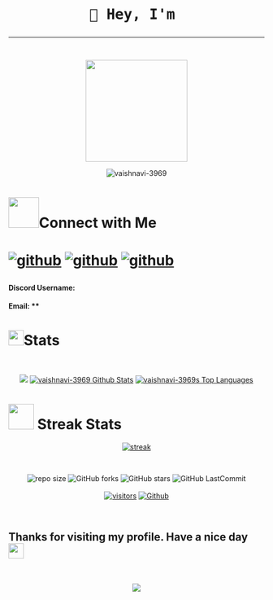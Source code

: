 
<div align='center'>
<pre>
<h1><span class="wave">👋 Hey, I'm </span><hr/></h1>
<img src = "" width="200" height="200"/>
</pre>
</div>
<div>
<p align='center'>
 <img src="https://github-profile-trophy.vercel.app/?username=vaishnavi-3969&theme=monokai" alt="vaishnavi-3969" />
</p>
</div>
<div align='center>
<p>QOTD</p>
<img src = "https://quotes-github-readme.vercel.app/api?type=horizontal&theme=catppuccin_mocha">
</p>
</div>
<div>
<h1><img src= "https://media.giphy.com/media/v1.Y2lkPTc5MGI3NjExMDc1NTAyOGU3MzE5YzZhNzVjYTlmZGQxMmY5MmU3MDg5MDhjZDliNyZjdD1z/SA0bQNKtlZOxOiKuV9/giphy.gif" width="60px" height="40px">About Me</h1>
<h2>Description<hr/></h2>
<p><i></i></p>
</div>
<div>
<h2>Work Experience<hr/></h2>
<p><i></i></p>
</div>
<div>
<p><h2>Tech stack of the project<hr/></h2></p>
<p align="center">
<a href="/">
<img src="https://skillicons.dev/icons?i=" />
</a>
</p>
</p>
</div>
<div align='center'>
<h1><img src= "https://media.giphy.com/media/v1.Y2lkPTc5MGI3NjExMjM5YmI1MTkzNzM2MzkwZTYwOGMwNGRlMzJkNDg0N2Y0NWUyN2UwOSZjdD1z/afn6ts3eRHxQ5pZtZ9/giphy.gif" width="60" height="60px">Connect with Me<h1>
<p><a href="https://github.com/vaishnavi-3969"><img src="https://skillicons.dev/icons?i=github" style={{width:"20px", height:"20px"}} alt='github'/></a>
<a href = ""><img src="https://skillicons.dev/icons?i=twitter" style={{width:"20px", height:"20px"}} alt='github'/></a>
<a href = ""><img src="https://skillicons.dev/icons?i=linkedin" style={{width:"20px", height:"20px"}} alt='github'/></a>
<h4>Discord Username: </h4>
<h4>Email: **</h4>
</p>
</div>
<div>
<p><h1><img src="https://media.giphy.com/media/iY8CRBdQXODJSCERIr/giphy.gif" width="30px" height="30px">Stats</h1></p>
<br/>
 <p align="center">
 <img src = 'https://github-readme-activity-graph.cyclic.app/graph?username=vaishnavi-3969&theme=react-dark'/>
 <a href="https://github.com/vaishnavi-3969/github-readme-stats"><img alt="vaishnavi-3969 Github Stats" src="https://github-readme-stats.vercel.app/api?username=vaishnavi-3969&show_icons=true&count_private=true&theme=react&hide_border=true&bg_color=000000" /></a>
  <a href="https://github.com/vaishnavi-3969/github-readme-stats"><img alt="vaishnavi-3969s Top Languages" src="https://github-readme-stats.vercel.app/api/top-langs/?username=vaishnavi-3969&langs_count=20&count_private=true&layout=compact&theme=react&hide_border=true&bg_color=000000" /></a>
  </p>
  <p><h1><img src="https://media.giphy.com/media/v1.Y2lkPTc5MGI3NjExYWEwZDZmMTdhZGEzMWQ3ZDlmNGFmZGEwZGJjMDQ1NzAzODg3ZmRmZCZjdD1z/LM7mVNy0iAZpTBAkIH/giphy.gif" width="50px" height="50px"> Streak Stats</h1></p>
  <p align="center">
    <p align="center">
      <a href="https://github.com/vaishnavi-3969/github-readme-streak-stats">
          <img title="🔥 Get streak stats for your profile at git.io/streak-stats" alt=" streak" src="https://github-readme-streak-stats.herokuapp.com/?user=vaishnavi-3969&theme=black-ice&hide_border=true&stroke=0000&background=000000"/>
      </a>
    </p>
</div>
<br/>
<div align="center">

![repo size](https://img.shields.io/github/repo-size/vaishnavi-3969/vaishnavi-3969?label=Repo%20Size&style=for-the-badge&labelColor=black&color=20bf6b)
![GitHub forks](https://img.shields.io/github/forks/vaishnavi-3969/vaishnavi-3969?&labelColor=black&color=0fb9b1&style=for-the-badge)
![GitHub stars](https://img.shields.io/github/stars/vaishnavi-3969/vaishnavi-3969?&labelColor=black&color=f7b731&style=for-the-badge)
![GitHub LastCommit](https://img.shields.io/github/last-commit/vaishnavi-3969/vaishnavi-3969?logo=github&labelColor=black&color=d1d8e0&style=for-the-badge)
<br/><br/>
[![visitors](https://visitor-badge.glitch.me/badge?page_id=vaishnavi-3969&left_color=green&right_color=red)](https://github.com/vaishnavi-3969)
[![Github](https://img.shields.io/github/followers/vaishnavi-3969?label=Follow&style=social)](https://github.com/vaishnavi-3969)
</div>
<br/>
<p align ='center'>
<h2> Thanks for visiting my profile. Have a nice day  <img src="https://github.com/TheDudeThatCode/TheDudeThatCode/blob/master/Assets/Hi.gif" width="30"></h2>
 </p>
 <br/>
<p align="center">
  <img src="https://capsule-render.vercel.app/api?type=waving&color=gradient&height=100&section=footer"/>
</p>
</div>

</div>
